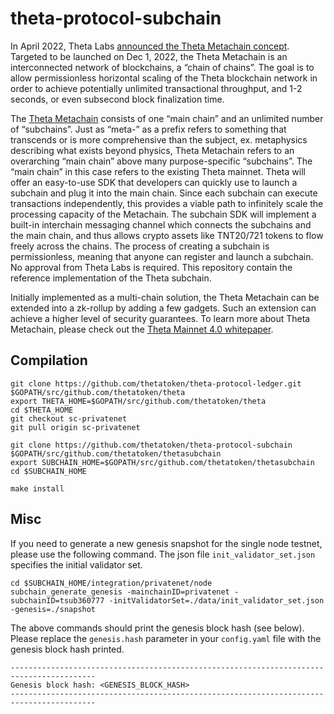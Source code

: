 # theta-protocol-subchain

In April 2022, Theta Labs [announced the Theta Metachain concept](https://twitter.com/theta_network/status/1512555910568292355). Targeted to be launched on Dec 1, 2022, the Theta Metachain is an interconnected network of blockchains, a “chain of chains”. The goal is to allow permissionless horizontal scaling of the Theta blockchain network in order to achieve potentially unlimited transactional throughput, and 1-2 seconds, or even subsecond block finalization time.

The [Theta Metachain](https://assets.thetatoken.org/theta-mainnet-4-whitepaper.pdf) consists of one “main chain” and an unlimited number of “subchains”. Just as “meta-” as a prefix refers to something that transcends or is more comprehensive than the subject, ex. metaphysics describing what exists beyond physics, Theta Metachain refers to an overarching “main chain” above many purpose-specific “subchains”. The “main chain” in this case refers to the existing Theta mainnet. Theta will offer an easy-to-use SDK that developers can quickly use to launch a subchain and plug it into the main chain. Since each subchain can execute transactions independently, this provides a viable path to infinitely scale the processing capacity of the Metachain. The subchain SDK will implement a built-in interchain messaging channel which connects the subchains and the main chain, and thus allows crypto assets like TNT20/721 tokens to flow freely across the chains. The process of creating a subchain is permissionless, meaning that anyone can register and launch a subchain. No approval from Theta Labs is required. This repository contain the reference implementation of the Theta subchain.

Initially implemented as a multi-chain solution, the Theta Metachain can be extended into a zk-rollup by adding a few gadgets. Such an extension can achieve a higher level of security guarantees. To learn more about Theta Metachain, please check out the [Theta Mainnet 4.0 whitepaper](https://assets.thetatoken.org/theta-mainnet-4-whitepaper.pdf).

## Compilation

```shell
git clone https://github.com/thetatoken/theta-protocol-ledger.git $GOPATH/src/github.com/thetatoken/theta
export THETA_HOME=$GOPATH/src/github.com/thetatoken/theta
cd $THETA_HOME
git checkout sc-privatenet
git pull origin sc-privatenet

git clone https://github.com/thetatoken/theta-protocol-subchain $GOPATH/src/github.com/thetatoken/thetasubchain
export SUBCHAIN_HOME=$GOPATH/src/github.com/thetatoken/thetasubchain
cd $SUBCHAIN_HOME

make install
```

## Misc

If you need to generate a new genesis snapshot for the single node testnet, please use the following command. The json file `init_validator_set.json` specifies the initial validator set.

```shell
cd $SUBCHAIN_HOME/integration/privatenet/node
subchain_generate_genesis -mainchainID=privatenet -subchainID=tsub360777 -initValidatorSet=./data/init_validator_set.json -genesis=./snapshot
```

The above commands should print the genesis block hash (see below). Please replace the `genesis.hash` parameter in your `config.yaml` file with the genesis block hash printed.

```shell
-----------------------------------------------------------------------------------------
Genesis block hash: <GENESIS_BLOCK_HASH>
-----------------------------------------------------------------------------------------
```
